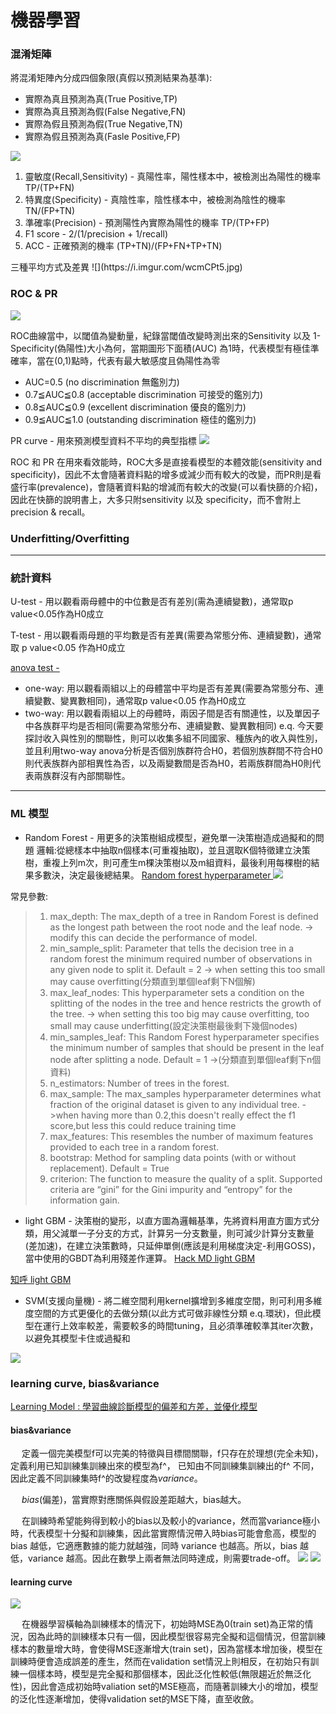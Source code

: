 # 機器學習

### 混淆矩陣
將混淆矩陣內分成四個象限(真假以預測結果為基準):
* 實際為真且預測為真(True Positive,TP)
* 實際為真且預測為假(False Negative,FN)
* 實際為假且預測為假(True Negative,TN)
* 實際為假且預測為真(Fasle Positive,FP)
<html>
    <a href = 'https://www.ycc.idv.tw/confusion-matrix.html'>

![](https://i.imgur.com/RbVHzPR.jpg)
        </a>
</html>

1. 靈敏度(Recall,Sensitivity) - 真陽性率，陽性樣本中，被檢測出為陽性的機率 TP/(TP+FN)
2. 特異度(Specificity) - 真陰性率，陰性樣本中，被檢測為陰性的機率 TN/(FP+TN)
3. 準確率(Precision) - 預測陽性內實際為陽性的機率    TP/(TP+FP)
4. F1 score - 2/(1/precision + 1/recall)
5. ACC - 正確預測的機率 (TP+TN)/(FP+FN+TP+TN)
<a>
    三種平均方式及差異
![](https://i.imgur.com/wcmCPt5.jpg)


### ROC & PR
![](https://i.imgur.com/v8jKLa2.jpg)


ROC曲線當中，以閾值為變動量，紀錄當閾值改變時測出來的Sensitivity 以及 1-Specificity(偽陽性)大小為何，當期圖形下面積(AUC) 為1時，代表模型有極佳準確率，當在(0,1)點時，代表有最大敏感度且偽陽性為零

* AUC=0.5 (no discrimination 無鑑別力)
* 0.7≦AUC≦0.8 (acceptable discrimination 可接受的鑑別力)
* 0.8≦AUC≦0.9 (excellent discrimination 優良的鑑別力)
* 0.9≦AUC≦1.0 (outstanding discrimination 極佳的鑑別力)

PR curve - 用來預測模型資料不平均的典型指標
<a href = 'https://machinelearningmastery.com/roc-curves-and-precision-recall-curves-for-classification-in-python/'>
![](https://i.imgur.com/I0a7jCP.png)


</a>

ROC 和 PR 在用來看效能時，ROC大多是直接看模型的本體效能(sensitivity and specificity)，因此不太會隨著資料點的增多或減少而有較大的改變，而PR則是看盛行率(prevalence)，會隨著資料點的增減而有較大的改變(可以看快篩的介紹)，因此在快篩的說明書上，大多只附sensitivity 以及 specificity，而不會附上precision & recall。
### Underfitting/Overfitting


--------------------
### 統計資料
U-test - 用以觀看兩母體中的中位數是否有差別(需為連續變數)，通常取p value<0.05作為H0成立

T-test - 用以觀看兩母題的平均數是否有差異(需要為常態分佈、連續變數)，通常取 p value<0.05 作為H0成立

<a href = 'https://www.technologynetworks.com/informatics/articles/one-way-vs-two-way-anova-definition-differences-assumptions-and-hypotheses-306553'>
    anova test - 
</a> 

* one-way: 用以觀看兩組以上的母體當中平均是否有差異(需要為常態分布、連續變數、變異數相同)，通常取p value<0.05 作為H0成立
* two-way: 用以觀看兩組以上的母體時，兩因子間是否有關連性，以及單因子中各族群平均是否相同(需要為常態分布、連續變數、變異數相同)
e.q. 今天要探討收入與性別的關聯性，則可以收集多組不同國家、種族內的收入與性別，並且利用two-way anova分析是否個別族群符合H0，若個別族群間不符合H0則代表族群內部相異性為否，以及兩變數間是否為H0，若兩族群間為H0則代表兩族群沒有內部關聯性。
------------
### ML 模型

* Random Forest - 用更多的決策樹組成模型，避免單一決策樹造成過擬和的問題
邏輯:從總樣本中抽取n個樣本(可重複抽取)，並且選取K個特徵建立決策樹，重複上列m次，則可產生m棵決策樹以及m組資料，最後利用每棵樹的結果多數決，決定最後總結果。
<a href = 'https://www.analyticsvidhya.com/blog/2020/03/beginners-guide-random-forest-hyperparameter-tuning/'> Random forest hyperparameter </a>
<a href = 'https://ithelp.ithome.com.tw/m/articles/10272586'>![](https://i.imgur.com/oMP0PKI.png)
    
</a>

常見參數:
>1. max_depth: The max_depth of a tree in Random Forest is defined as the longest path between the root node and the leaf node.
> -> modify this can decide the performance of model.
>2. min_sample_split: Parameter that tells the decision tree in a random forest the minimum required number of observations in any given node to split it. Default = 2
>-> when setting this too small may cause overfitting(分類直到單個leaf剩下N個解)
>3. max_leaf_nodes: This hyperparameter sets a condition on the splitting of the nodes in the tree and hence restricts the growth of the tree. -> when setting this too big may cause overfitting, too small may cause underfitting(設定決策樹最後剩下幾個nodes)
>4. min_samples_leaf: This Random Forest hyperparameter specifies the minimum number of samples that should be present in the leaf node after splitting a node. Default = 1
>->(分類直到單個leaf剩下n個資料)
>5. n_estimators: Number of trees in the forest.
>6. max_sample: The max_samples hyperparameter determines what fraction of the original dataset is given to any individual tree.
>->when having more than 0.2,this doesn't really effect the f1 score,but less this could reduce training time
>7. max_features: This resembles the number of maximum features provided to each tree in a random forest.
>8. bootstrap: Method for sampling data points (with or without replacement). Default = True
>9. criterion: The function to measure the quality of a split. Supported criteria are “gini” for the Gini impurity and “entropy” for the information gain.
>


* light GBM - 決策樹的變形，以直方圖為邏輯基準，先將資料用直方圖方式分類，用父減單一子分支的方式，計算另一分支數量，則可減少計算分支數量(差加速)，在建立決策數時，只延伸單側(應該是利用梯度決定-利用GOSS)，當中使用的GBDT為利用殘差作運算。
<a href = 'https://hackmd.io/@WangJengYun/HyLtemyxI'> Hack MD light GBM</a>
<a href = 'https://zhuanlan.zhihu.com/p/99069186'>
    知呼 light GBM
</a>

* SVM(支援向量機) - 將二維空間利用kernel擴增到多維度空間，則可利用多維度空間的方式更優化的去做分類(以此方式可做非線性分類 e.q.環狀)，但此模型在運行上效率較差，需要較多的時間tuning，且必須準確較準其iter次數，以避免其模型卡住或過擬和
<a href = 'https://ithelp.ithome.com.tw/articles/10270447'>
 <img src = "https://i.imgur.com/yGnSnTs.png">

</a>

### learning curve, bias&variance
<a href = 'https://medium.com/ai%E5%8F%8D%E6%96%97%E5%9F%8E/learning-model-%E5%AD%B8%E7%BF%92%E6%9B%B2%E7%B7%9A%E8%A8%BA%E6%96%B7%E6%A8%A1%E5%9E%8B%E7%9A%84%E5%81%8F%E5%B7%AE%E5%92%8C%E6%96%B9%E5%B7%AE-%E4%B8%A6%E5%84%AA%E5%8C%96%E6%A8%A1%E5%9E%8B-47e472507923'>Learning Model : 學習曲線診斷模型的偏差和方差，並優化模型</a>
#### **bias&variance**
&emsp; 定義一個完美模型f可以完美的特徵與目標間關聯，f只存在於理想(完全未知)，定義利用已知訓練集訓練出來的模型為f^， 已知由不同訓練集訓練出的f^ 不同，因此定義不同訓練集時f^的改變程度為*variance*。

&emsp; *bias*(偏差)，當實際對應關係與假設差距越大，bias越大。

&emsp; 在訓練時希望能夠得到較小的bias以及較小的variance，然而當variance極小時，代表模型十分擬和訓練集，因此當實際情況帶入時bias可能會愈高，模型的 bias 越低，它適應數據的能力就越強，同時 variance 也越高。所以，bias 越低，variance 越高。因此在數學上兩者無法同時達成，則需要trade-off。
![](https://i.imgur.com/zg4DXiC.png)
![](https://i.imgur.com/VW68L4n.png)

#### **learning curve** 

![](https://i.imgur.com/V2lk6l5.png)

&emsp; 在機器學習橫軸為訓練樣本的情況下，初始時MSE為0(train set)為正常的情況，因為此時的訓練樣本只有一個，因此模型很容易完全擬和這個情況，但當訓練樣本的數量增大時，會使得MSE逐漸增大(train set)，因為當樣本增加後，模型在訓練時便會造成誤差的產生，然而在validation set情況上則相反，在初始只有訓練一個樣本時，模型是完全擬和那個樣本，因此泛化性較低(無限趨近於無泛化性)，因此會造成初始時valiation set的MSE極高，而隨著訓練大小的增加，模型的泛化性逐漸增加，使得validation set的MSE下降，直至收斂。



